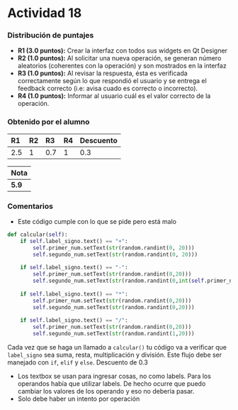 ﻿# Actividad 18
### Distribución de puntajes

- **R1 (3.0 puntos):** Crear la interfaz con todos sus widgets en Qt Designer
- **R2 (1.0 puntos):** Al solicitar una nueva operación, se generan número aleatorios (coherentes con la
operación) y son mostrados en la interfaz
- **R3 (1.0 puntos):** Al revisar la respuesta, ésta es verificada correctamente según lo que respondió el usuario y se entrega el feedback correcto (i.e: avisa cuado es correcto o incorrecto).
- **R4 (1.0 puntos):** Informar al usuario cuál es el valor correcto de la operación.


### Obtenido por el alumno

| R1 | R2 | R3 | R4 | Descuento |
|:--------|:--------|:--------|:--------|:--------|
| 2.5 | 1 | 0.7 | 1 | 0.3 |

| Nota |
|:-----|
| **5.9** |

### Comentarios
* Este código cumple con lo que se pide pero está malo
```python
def calcular(self):
    if self.label_signo.text() == "+":
        self.primer_num.setText(str(random.randint(0, 20)))
        self.segundo_num.setText(str(random.randint(0, 20)))
            
    if self.label_signo.text() == "-":
        self.primer_num.setText(str(random.randint(0,20)))
        self.segundo_num.setText(str(random.randint(0,int(self.primer_num.text()))))
    
    if self.label_signo.text() == "*":
        self.primer_num.setText(str(random.randint(0,20)))
        self.segundo_num.setText(str(random.randint(0,20)))
    
    if self.label_signo.text() == "/":
        self.primer_num.setText(str(random.randint(0,20)))
        self.segundo_num.setText(str(random.randint(1,20)))
```
Cada vez que se haga un llamado a ```calcular()``` tu código va a verificar que ```label_signo```  sea suma, resta, multiplicación y división.
Este flujo debe ser manejado con ```if```, ```elif``` y ```else```. Descuento de 0.3
* Los textbox se usan para ingresar cosas, no como labels. Para los operandos había que utilizar labels. De hecho ocurre que puedo cambiar los valores de los operando y eso no debería pasar.
* Solo debe haber un intento por operación